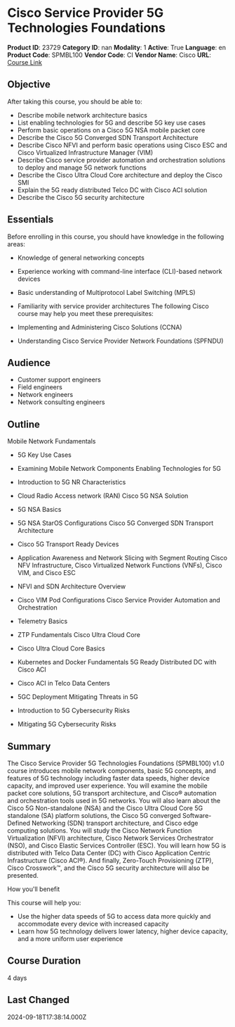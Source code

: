 # Cisco Service Provider 5G Technologies Foundations

**Product ID**: 23729
**Category ID**: nan
**Modality**: 1
**Active**: True
**Language**: en
**Product Code**: SPMBL100
**Vendor Code**: CI
**Vendor Name**: Cisco
**URL**: [Course Link](https://www.fastlaneus.com/course/cisco-spmbl100)

## Objective
After taking this course, you should be able to:



- Describe mobile network architecture basics
- List enabling technologies for 5G and describe 5G key use cases
- Perform basic operations on a Cisco 5G NSA mobile packet core
- Describe the Cisco 5G Converged SDN Transport Architecture
- Describe Cisco NFVI and perform basic operations using Cisco ESC and Cisco Virtualized Infrastructure Manager (VIM)
- Describe Cisco service provider automation and orchestration solutions to deploy and manage 5G network functions
- Describe the Cisco Ultra Cloud Core architecture and deploy the Cisco SMI
- Explain the 5G ready distributed Telco DC with Cisco ACI solution
- Describe the Cisco 5G security architecture

## Essentials
Before enrolling in this course, you should have knowledge in the following areas:



- Knowledge of general networking concepts
- Experience working with command-line interface (CLI)-based network devices
- Basic understanding of Multiprotocol Label Switching (MPLS)
- Familiarity with service provider architectures
The following Cisco course may help you meet these prerequisites:



- Implementing and Administering Cisco Solutions (CCNA)
- Understanding Cisco Service Provider Network Foundations (SPFNDU)

## Audience
- Customer support engineers
- Field engineers
- Network engineers
- Network consulting engineers

## Outline
Mobile Network Fundamentals



- 5G Key Use Cases
- Examining Mobile Network Components
Enabling Technologies for 5G



- Introduction to 5G NR Characteristics
- Cloud Radio Access network (RAN)
Cisco 5G NSA Solution



- 5G NSA Basics
- 5G NSA StarOS Configurations
Cisco 5G Converged SDN Transport Architecture



- Cisco 5G Transport Ready Devices
- Application Awareness and Network Slicing with Segment Routing
Cisco NFV Infrastructure, Cisco Virtualized Network Functions (VNFs), Cisco VIM, and Cisco ESC



- NFVI and SDN Architecture Overview
- Cisco VIM Pod Configurations
Cisco Service Provider Automation and Orchestration



- Telemetry Basics
- ZTP Fundamentals
Cisco Ultra Cloud Core



- Cisco Ultra Cloud Core Basics
- Kubernetes and Docker Fundamentals
5G Ready Distributed DC with Cisco ACI



- Cisco ACI in Telco Data Centers
- 5GC Deployment
Mitigating Threats in 5G



- Introduction to 5G Cybersecurity Risks
- Mitigating 5G Cybersecurity Risks

## Summary
The Cisco Service Provider 5G Technologies Foundations (SPMBL100) v1.0 course introduces mobile network components, basic 5G concepts, and features of 5G technology including faster data speeds, higher device capacity, and improved user experience. You will examine the mobile packet core solutions, 5G transport architecture, and Cisco® automation and orchestration tools used in 5G networks. You will also learn about the Cisco 5G Non-standalone (NSA) and the Cisco Ultra Cloud Core 5G standalone (SA) platform solutions, the Cisco 5G converged Software-Defined Networking (SDN) transport architecture, and Cisco edge computing solutions. You will study the Cisco Network Function Virtualization (NFVI) architecture, Cisco Network Services Orchestrator (NSO), and Cisco Elastic Services Controller (ESC). You will learn how 5G is distributed with Telco Data Center (DC) with Cisco Application Centric Infrastructure (Cisco ACI®). And finally, Zero-Touch Provisioning (ZTP), Cisco Crosswork™, and the Cisco 5G security architecture will also be presented. 


How you'll benefit


This course will help you:



- Use the higher data speeds of 5G to access data more quickly and accommodate every device with increased capacity
- Learn how 5G technology delivers lower latency, higher device capacity, and a more uniform user experience

## Course Duration
4 days

## Last Changed
2024-09-18T17:38:14.000Z
